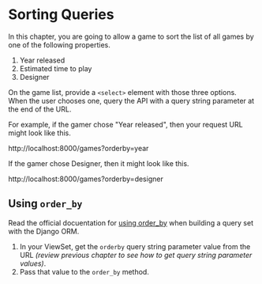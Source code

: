 # Sorting Queries

In this chapter, you are going to allow a game to sort the list of all games by one of the following properties.

1. Year released
1. Estimated time to play
1. Designer

On the game list, provide a `<select>` element with those three options. When the user chooses one, query the API with a query string parameter at the end of the URL.

For example, if the gamer chose "Year released", then your request URL might look like this.

http://localhost:8000/games?orderby=year

If the gamer chose Designer, then it might look like this.

http://localhost:8000/games?orderby=designer

## Using `order_by`

Read the official docuentation for [using order_by](https://docs.djangoproject.com/en/3.1/ref/models/querysets/#order-by) when building a query set with the Django ORM.

1. In your ViewSet, get the `orderby` query string parameter value from the URL _(review previous chapter to see how to get query string parameter values)_.
1. Pass that value to the `order_by` method.
